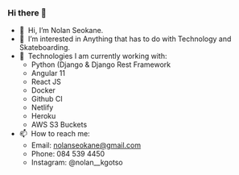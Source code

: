 ### Hi there 👋

- 👋 &nbsp;Hi, I’m Nolan Seokane.
- 👀 &nbsp;I’m interested in Anything that has to do with Technology and Skateboarding.
- 🌱 &nbsp;Technologies I am currently working with:
  - Python (Django & Django Rest Framework
  - Angular 11
  - React JS
  - Docker
  - Github CI
  - Netlify
  - Heroku
  - AWS S3 Buckets
- 📫 &nbsp;How to reach me: 
  - Email: nolanseokane@gmail.com 
  - Phone: 084 539 4450 
  - Instagram: @nolan__kgotso
